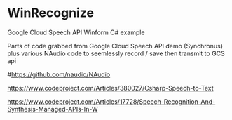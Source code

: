 # WinRecognize
Google Cloud Speech API Winform C# example

Parts of code grabbed from Google Cloud Speech API demo (Synchronus) plus various 
NAudio code to seemlessly record / save then transmit to GCS api

#https://github.com/naudio/NAudio

https://www.codeproject.com/Articles/380027/Csharp-Speech-to-Text

https://www.codeproject.com/Articles/17728/Speech-Recognition-And-Synthesis-Managed-APIs-In-W